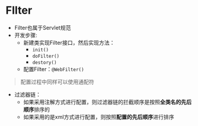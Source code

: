 # FIlter
- Filter也属于Servlet规范
- 开发步骤:
	- 新建类实现Filter接口，然后实现方法：
		- `init()`
		- `doFilter()`
		- `destory()`
	- 配置Filter：`@WebFilter()`
> 配置过程中同样可以使用通配符
- 过滤器链：
	- 如果采用注解方式进行配置，则过滤器链的拦截顺序是按照**全类名的先后顺序**排序的
	- 如果采用的是xml方式进行配置，则按照**配置的先后顺序**进行排序